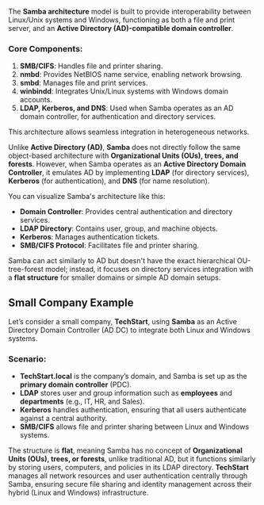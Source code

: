The **Samba architecture** model is built to provide interoperability between Linux/Unix systems and Windows, functioning as both a file and print server, and an **Active Directory (AD)-compatible domain controller**.

### Core Components:
1. **SMB/CIFS**: Handles file and printer sharing.
2. **nmbd**: Provides NetBIOS name service, enabling network browsing.
3. **smbd**: Manages file and print services.
4. **winbindd**: Integrates Unix/Linux systems with Windows domain accounts.
5. **LDAP, Kerberos, and DNS**: Used when Samba operates as an AD domain controller, for authentication and directory services.

This architecture allows seamless integration in heterogeneous networks.

Unlike **Active Directory (AD)**, **Samba** does not directly follow the same object-based architecture with **Organizational Units (OUs), trees, and forests**. However, when Samba operates as an **Active Directory Domain Controller**, it emulates AD by implementing **LDAP** (for directory services), **Kerberos** (for authentication), and **DNS** (for name resolution). 

You can visualize Samba's architecture like this:
- **Domain Controller**: Provides central authentication and directory services.
- **LDAP Directory**: Contains user, group, and machine objects.
- **Kerberos**: Manages authentication tickets.
- **SMB/CIFS Protocol**: Facilitates file and printer sharing.

Samba can act similarly to AD but doesn't have the exact hierarchical OU-tree-forest model; instead, it focuses on directory services integration with a **flat structure** for smaller domains or simple AD domain setups.

## Small Company Example
Let’s consider a small company, **TechStart**, using **Samba** as an Active Directory Domain Controller (AD DC) to integrate both Linux and Windows systems.

### Scenario:

- **TechStart.local** is the company’s domain, and Samba is set up as the **primary domain controller** (PDC).
- **LDAP** stores user and group information such as **employees** and **departments** (e.g., IT, HR, and Sales).
- **Kerberos** handles authentication, ensuring that all users authenticate against a central authority.
- **SMB/CIFS** allows file and printer sharing between Linux and Windows systems.
  
The structure is **flat**, meaning Samba has no concept of **Organizational Units (OUs), trees, or forests**, unlike traditional AD, but it functions similarly by storing users, computers, and policies in its LDAP directory. **TechStart** manages all network resources and user authentication centrally through Samba, ensuring secure file sharing and identity management across their hybrid (Linux and Windows) infrastructure.

